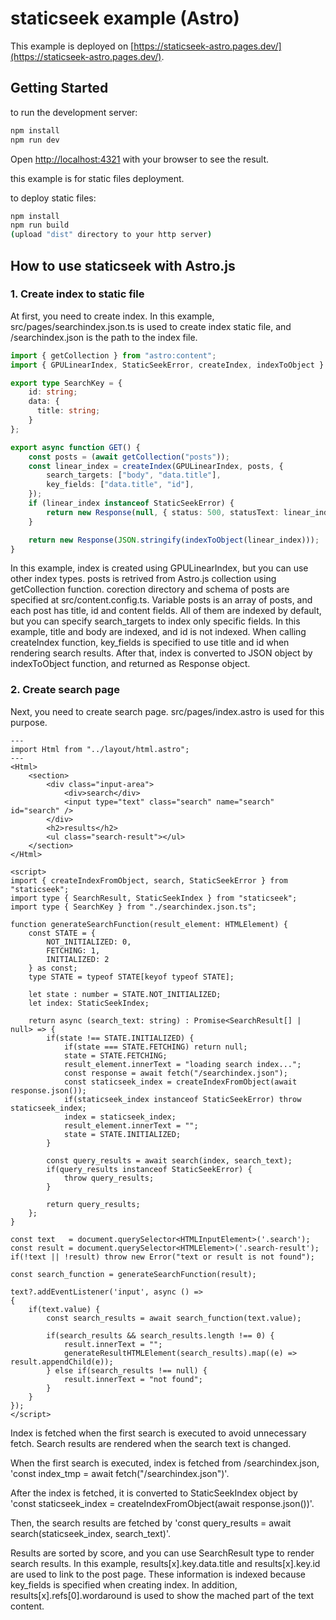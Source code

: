 # staticseek example (Astro)

This example is deployed on [https://staticseek-astro.pages.dev/](https://staticseek-astro.pages.dev/).

## Getting Started

to run the development server:

```bash
npm install
npm run dev
```

Open [http://localhost:4321](http://localhost:4321) with your browser to see the result.

this example is for static files deployment.

to deploy static files:

```bash
npm install
npm run build
(upload "dist" directory to your http server)
```

## How to use staticseek with Astro.js

### 1. Create index to static file

At first, you need to create index. In this example, src/pages/searchindex.json.ts is used to create index static file, and /searchindex.json is the path to the index file.

```ts
import { getCollection } from "astro:content";
import { GPULinearIndex, StaticSeekError, createIndex, indexToObject } from "staticseek";

export type SearchKey = {
    id: string;
    data: {
      title: string;
    }
};

export async function GET() {
    const posts = (await getCollection("posts"));
    const linear_index = createIndex(GPULinearIndex, posts, {
        search_targets: ["body", "data.title"],
        key_fields: ["data.title", "id"],
    });
    if (linear_index instanceof StaticSeekError) {
        return new Response(null, { status: 500, statusText: linear_index.message });
    }

    return new Response(JSON.stringify(indexToObject(linear_index)));
}
```

In this example, index is created using GPULinearIndex, but you can use other index types.
posts is retrived from Astro.js collection using getCollection function.
corection directory and schema of posts are specified at src/content.config.ts.
Variable posts is an array of posts, and each post has title, id and content fields. All of them are indexed by default, but you can specify search_targets to index only specific fields. In this example, title and body are indexed, and id is not indexed.
When calling createIndex function, key_fields is specified to use title and id when rendering search results.
After that, index is converted to JSON object by indexToObject function, and returned as Response object.

### 2. Create search page

Next, you need to create search page. src/pages/index.astro is used for this purpose.

```astro
---
import Html from "../layout/html.astro";
---
<Html>
	<section>
		<div class="input-area">
			<div>search</div>
			<input type="text" class="search" name="search" id="search" />
		</div>
		<h2>results</h2>
		<ul class="search-result"></ul>
	</section>
</Html>

<script>
import { createIndexFromObject, search, StaticSeekError } from "staticseek";
import type { SearchResult, StaticSeekIndex } from "staticseek";
import type { SearchKey } from "./searchindex.json.ts";

function generateSearchFunction(result_element: HTMLElement) {
	const STATE = {
		NOT_INITIALIZED: 0,
		FETCHING: 1,
		INITIALIZED: 2
	} as const;
	type STATE = typeof STATE[keyof typeof STATE];

	let state : number = STATE.NOT_INITIALIZED;
	let index: StaticSeekIndex;

	return async (search_text: string) : Promise<SearchResult[] | null> => {
		if(state !== STATE.INITIALIZED) {
			if(state === STATE.FETCHING) return null;
			state = STATE.FETCHING;
			result_element.innerText = "loading search index...";
			const response = await fetch("/searchindex.json");
			const staticseek_index = createIndexFromObject(await response.json());
			if(staticseek_index instanceof StaticSeekError) throw staticseek_index;
			index = staticseek_index;
			result_element.innerText = "";
			state = STATE.INITIALIZED;
		}

		const query_results = await search(index, search_text);
		if(query_results instanceof StaticSeekError) {
			throw query_results;
		}

		return query_results;
	};
}

const text   = document.querySelector<HTMLInputElement>('.search');
const result = document.querySelector<HTMLElement>('.search-result');
if(!text || !result) throw new Error("text or result is not found");

const search_function = generateSearchFunction(result);

text?.addEventListener('input', async () =>
{
	if(text.value) {
		const search_results = await search_function(text.value);

		if(search_results && search_results.length !== 0) {
			result.innerText = "";
			generateResultHTMLElement(search_results).map((e) => result.appendChild(e));
		} else if(search_results !== null) {
			result.innerText = "not found";
		}
	}
});
</script>
```

Index is fetched when the first search is executed to avoid unnecessary fetch.
Search results are rendered when the search text is changed.

When the first search is executed, index is fetched from /searchindex.json, 'const index_tmp = await fetch("/searchindex.json")'.

After the index is fetched, it is converted to StaticSeekIndex object by 'const staticseek_index = createIndexFromObject(await response.json())'.

Then, the search results are fetched by 'const query_results = await search(staticseek_index, search_text)'.

Results are sorted by score, and you can use SearchResult type to render search results.
In this example, results[x].key.data.title and results[x].key.id are used to link to the post page.
These information is indexed because key_fields is specified when creating index.
In addition, results[x].refs[0].wordaround is used to show the mached part of the text content.

